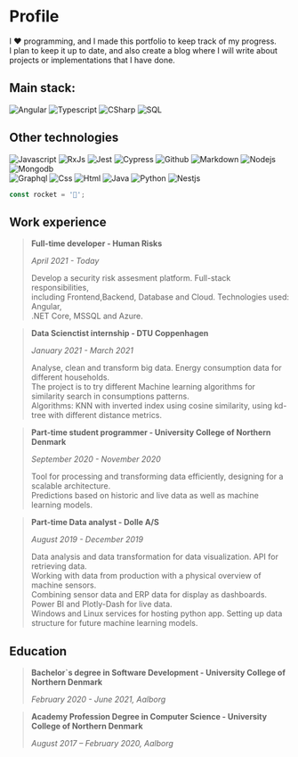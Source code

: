 # Profile

I ❤️ programming, and I made this portfolio to keep track of my progress.  
I plan to keep it up to date, and also create a blog where I will write about  
projects or implementations that I have done.

## Main stack:

![Angular](https://img.shields.io/badge/-Angular-dd1b16?logo=angular&logoColor=black&style=flat)
![Typescript](https://img.shields.io/badge/-typescript-blue?logo=typescript&logoColor=white&style=flat)
![CSharp](https://img.shields.io/badge/-C%23-9B4993?logo=C-sharp&logoColor=black&style=flat)
![SQL](https://img.shields.io/badge/MSSQL-gray?logo=microsoft-sql-server&logoColor=white)

## Other technologies

![Javascript](https://img.shields.io/badge/-JavaScript-f7df1e?logo=javascript&logoColor=black&style=flat)
![RxJs](https://img.shields.io/badge/RxJs-E60E88?logo=reactivex&logoColor=white)
![Jest](https://img.shields.io/badge/Jest-white?logo=jest&logoColor=E60E88)
![Cypress](https://img.shields.io/badge/Cypress-white?logo=cypress&logoColor=green)
![Github](https://img.shields.io/badge/Github-black?logo=github&logoColor=purple)
![Markdown](https://img.shields.io/badge/Markdown-black?logo=markdown&logoColor=blue)
![Nodejs](https://img.shields.io/badge/-NodeJs-43853D?logo=node.js&logoColor=black&style=flat)
![Mongodb](https://img.shields.io/badge/MongoDB-4ea94b.svg?logo=mongodb&logoColor=white)  
![Graphql](https://img.shields.io/badge/GraphQL-161e26?logo=graphql&logoColor=e535ab)
![Css](https://img.shields.io/badge/CSS-white?logo=css3&logoColor=264de4)
![Html](https://img.shields.io/badge/HTML-grey?logo=html5&logoColor=e34c26)
![Java](https://img.shields.io/badge/Java-white?logo=java&logoColor=e34c26)
![Python](https://img.shields.io/badge/Python-306998?logo=python&logoColor=FFD43B)
![Nestjs](https://img.shields.io/badge/NestJs-470610?logo=nestjs&logoColor=ea2845)

```typescript
const rocket = '🚀';
```

## Work experience

> **Full-time developer - Human Risks**
>
> _April 2021 - Today_
>
> Develop a security risk assesment platform. Full-stack responsibilities,  
> including Frontend,Backend, Database and Cloud. Technologies used: Angular,  
> .NET Core, MSSQL and Azure.

> **Data Scienctist internship - DTU Coppenhagen**
>
> _January 2021 - March 2021_
>
> Analyse, clean and transform big data. Energy consumption data for different households.  
> The project is to try different Machine learning algorithms for similarity search in consumptions patterns.  
> Algorithms: KNN with inverted index using cosine similarity, using kd-tree with different distance metrics.

> **Part-time student programmer - University College of Northern Denmark**
>
> _September 2020 - November 2020_
>
> Tool for processing and transforming data efficiently, designing for a scalable architecture.  
> Predictions based on historic and live data as well as machine learning models.

> **Part-time Data analyst - Dolle A/S**
>
> _August 2019 - December 2019_
>
> Data analysis and data transformation for data visualization. API for retrieving data.  
> Working with data from production with a physical overview of machine sensors.  
> Combining sensor data and ERP data for display as dashboards. Power BI and Plotly-Dash for live data.  
> Windows and Linux services for hosting python app. Setting up data structure for future machine learning models.

## Education

> **Bachelor`s degree in Software Development - University College of Northern Denmark**
>
> _February 2020 - June 2021, Aalborg_

> **Academy Profession Degree in Computer Science - University College of Northern Denmark**
>
> _August 2017 – February 2020, Aalborg_
